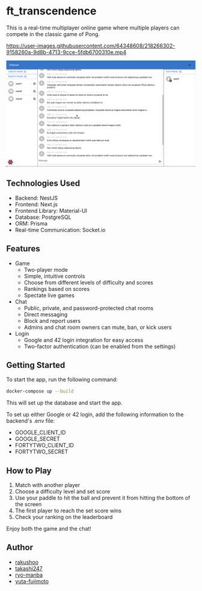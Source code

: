 # ft_transcendence

This is a real-time multiplayer online game where multiple players can compete in the classic game of Pong.

https://user-images.githubusercontent.com/64348608/218266302-9158260a-9d8b-4713-9cce-5fdb6700310e.mp4

![Screenshot： Chatting with a friend](https://github.com/ryo-manba/ft_transcendence/blob/main/docs/chat_screenshot.png)


## Technologies Used
- Backend: NestJS
- Frontend: Next.js
- Frontend Library: Material-UI
- Database: PostgreSQL
- ORM: Prisma
- Real-time Communication: Socket.io



## Features

- Game
  - Two-player mode
  - Simple, intuitive controls
  - Choose from different levels of difficulty and scores
  - Rankings based on scores
  - Spectate live games
- Chat
  - Public, private, and password-protected chat rooms
  - Direct messaging
  - Block and report users
  - Admins and chat room owners can mute, ban, or kick users
- Login
  - Google and 42 login integration for easy access
  - Two-factor authentication (can be enabled from the settings)

## Getting Started

To start the app, run the following command:

```bash
docker-compose up --build
```
This will set up the database and start the app.


To set up either Google or 42 login, add the following information to the backend's .env file:

- GOOGLE_CLIENT_ID
- GOOGLE_SECRET
- FORTYTWO_CLIENT_ID
- FORTYTWO_SECRET

## How to Play

1. Match with another player
2. Choose a difficulty level and set score
3. Use your paddle to hit the ball and prevent it from hitting the bottom of the screen
4. The first player to reach the set score wins
5. Check your ranking on the leaderboard

Enjoy both the game and the chat!

## Author

- [rakushoo](https://github.com/rakushoo)
- [takashi247](https://github.com/takashi247)
- [ryo-manba](https://github.com/ryo-manba)
- [yuta-fujimoto](https://github.com/yuta-fujimoto)
